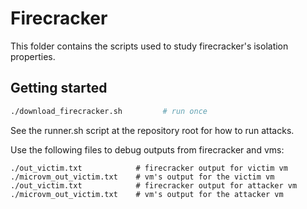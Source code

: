 # Firecracker

This folder contains the scripts used to study firecracker's isolation properties.

## Getting started

```bash
./download_firecracker.sh         # run once
```

See the runner.sh script at the repository root for how to run attacks.

Use the following files to debug outputs from firecracker and vms:

```
./out_victim.txt            # firecracker output for victim vm
./microvm_out_victim.txt    # vm's output for the victim vm
./out_victim.txt            # firecracker output for attacker vm
./microvm_out_victim.txt    # vm's output for the attacker vm
```

